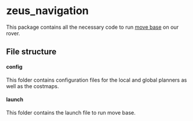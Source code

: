 # zeus_navigation

This package contains all the necessary code to run [move base](http://wiki.ros.org/move_base) on our rover.

## File structure

#### config
This folder contains configuration files for the local and global planners as well as the costmaps.

#### launch
This folder contains the launch file to run move base.

